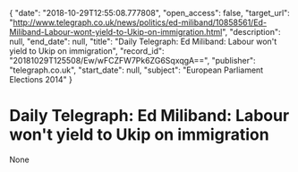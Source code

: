 {
  "date": "2018-10-29T12:55:08.777808", 
  "open_access": false, 
  "target_url": "http://www.telegraph.co.uk/news/politics/ed-miliband/10858561/Ed-Miliband-Labour-wont-yield-to-Ukip-on-immigration.html", 
  "description": null, 
  "end_date": null, 
  "title": "Daily Telegraph: Ed Miliband: Labour won't yield to Ukip on immigration", 
  "record_id": "20181029T125508/Ew/wFCZFW7Pk6ZG6SqxqgA==", 
  "publisher": "telegraph.co.uk", 
  "start_date": null, 
  "subject": "European Parliament Elections 2014"
}

# Daily Telegraph: Ed Miliband: Labour won't yield to Ukip on immigration

None